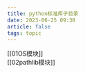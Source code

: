 ```yaml
---
title: python标准库子目录
date: 2023-06-25 09:38
article: false
tags: topic
---
```


[[01OS模块]]  
[[02pathlib模块]]

